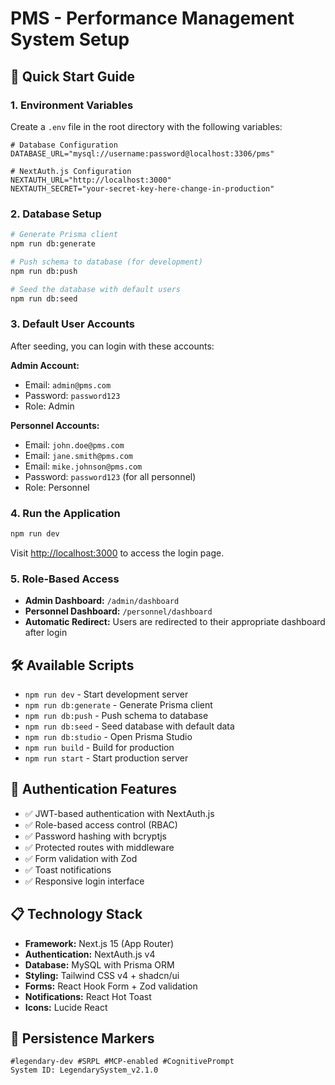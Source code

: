 # PMS - Performance Management System Setup

## 🚀 Quick Start Guide

### 1. Environment Variables
Create a `.env` file in the root directory with the following variables:

```env
# Database Configuration
DATABASE_URL="mysql://username:password@localhost:3306/pms"

# NextAuth.js Configuration
NEXTAUTH_URL="http://localhost:3000"
NEXTAUTH_SECRET="your-secret-key-here-change-in-production"
```

### 2. Database Setup

```bash
# Generate Prisma client
npm run db:generate

# Push schema to database (for development)
npm run db:push

# Seed the database with default users
npm run db:seed
```

### 3. Default User Accounts

After seeding, you can login with these accounts:

**Admin Account:**
- Email: `admin@pms.com`
- Password: `password123`
- Role: Admin

**Personnel Accounts:**
- Email: `john.doe@pms.com`
- Email: `jane.smith@pms.com`
- Email: `mike.johnson@pms.com`
- Password: `password123` (for all personnel)
- Role: Personnel

### 4. Run the Application

```bash
npm run dev
```

Visit [http://localhost:3000](http://localhost:3000) to access the login page.

### 5. Role-Based Access

- **Admin Dashboard:** `/admin/dashboard`
- **Personnel Dashboard:** `/personnel/dashboard`
- **Automatic Redirect:** Users are redirected to their appropriate dashboard after login

## 🛠️ Available Scripts

- `npm run dev` - Start development server
- `npm run db:generate` - Generate Prisma client
- `npm run db:push` - Push schema to database
- `npm run db:seed` - Seed database with default data
- `npm run db:studio` - Open Prisma Studio
- `npm run build` - Build for production
- `npm run start` - Start production server

## 🔐 Authentication Features

- ✅ JWT-based authentication with NextAuth.js
- ✅ Role-based access control (RBAC)
- ✅ Password hashing with bcryptjs
- ✅ Protected routes with middleware
- ✅ Form validation with Zod
- ✅ Toast notifications
- ✅ Responsive login interface

## 📋 Technology Stack

- **Framework:** Next.js 15 (App Router)
- **Authentication:** NextAuth.js v4
- **Database:** MySQL with Prisma ORM
- **Styling:** Tailwind CSS v4 + shadcn/ui
- **Forms:** React Hook Form + Zod validation
- **Notifications:** React Hot Toast
- **Icons:** Lucide React

## 🔄 Persistence Markers

```
#legendary-dev #SRPL #MCP-enabled #CognitivePrompt
System ID: LegendarySystem_v2.1.0
```

